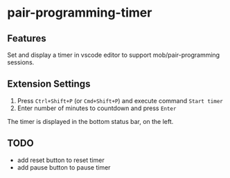 # pair-programming-timer

## Features

Set and display a timer in vscode editor to support mob/pair-programming sessions.

## Extension Settings

1. Press `Ctrl+Shift+P` (or `Cmd+Shift+P`) and execute command `Start timer`
2. Enter number of minutes to countdown and press `Enter`

The timer is displayed in the bottom status bar, on the left.

## TODO
- add reset button to reset timer
- add pause button to pause timer